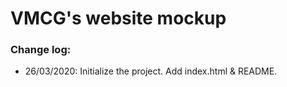 # VMCG's website mockup

### Change log:
- 26/03/2020: Initialize the project. Add index.html & README.